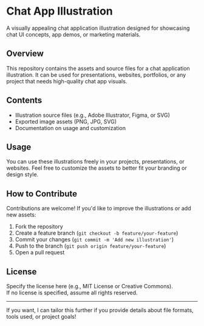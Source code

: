 # Chat App Illustration

A visually appealing chat application illustration designed for showcasing chat UI concepts, app demos, or marketing materials.

## Overview

This repository contains the assets and source files for a chat application illustration. It can be used for presentations, websites, portfolios, or any project that needs high-quality chat app visuals.

## Contents

- Illustration source files (e.g., Adobe Illustrator, Figma, or SVG)
- Exported image assets (PNG, JPG, SVG)
- Documentation on usage and customization

## Usage

You can use these illustrations freely in your projects, presentations, or websites. Feel free to customize the assets to better fit your branding or design style.

## How to Contribute

Contributions are welcome! If you'd like to improve the illustrations or add new assets:

1. Fork the repository
2. Create a feature branch (`git checkout -b feature/your-feature`)
3. Commit your changes (`git commit -m 'Add new illustration'`)
4. Push to the branch (`git push origin feature/your-feature`)
5. Open a pull request

## License

Specify the license here (e.g., MIT License or Creative Commons).  
If no license is specified, assume all rights reserved.

---

If you want, I can tailor this further if you provide details about file formats, tools used, or project goals!
